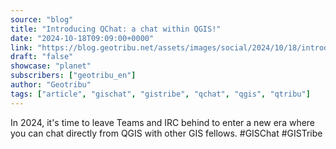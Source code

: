 ```yaml
---
source: "blog"
title: "Introducing QChat: a chat within QGIS!"
date: "2024-10-18T09:09:00+0000"
link: "https://blog.geotribu.net/assets/images/social/2024/10/18/introducing-qchat-a-chat-within-qgis.png"
draft: "false"
showcase: "planet"
subscribers: ["geotribu_en"]
author: "Geotribu"
tags: ["article", "gischat", "gistribe", "qchat", "qgis", "qtribu"]
---
```


In 2024, it's time to leave Teams and IRC behind to enter a new era where you can chat directly from QGIS with other GIS fellows. #GISChat #GISTribe
